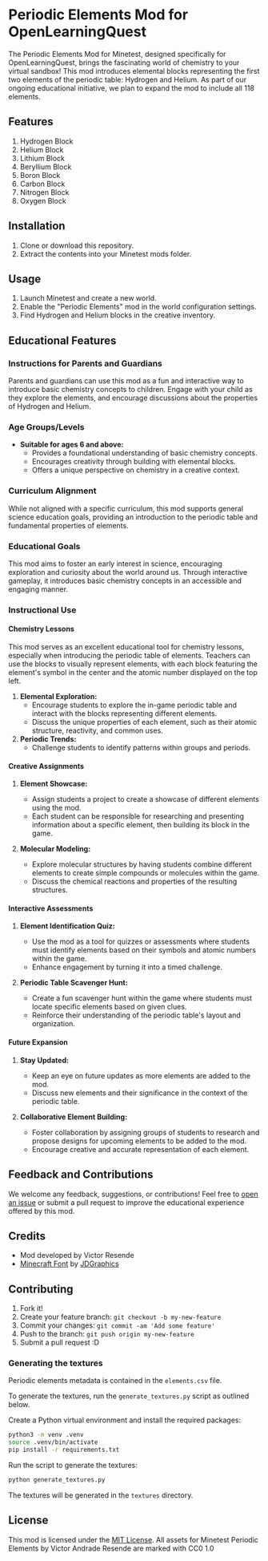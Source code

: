 # Periodic Elements Mod for OpenLearningQuest

The Periodic Elements Mod for Minetest, designed specifically for OpenLearningQuest, brings the fascinating world of chemistry to your virtual sandbox! This mod introduces elemental blocks representing the first two elements of the periodic table: Hydrogen and Helium. As part of our ongoing educational initiative, we plan to expand the mod to include all 118 elements.

## Features

1. Hydrogen Block
2. Helium Block
3. Lithium Block
4. Beryllium Block
5. Boron Block
6. Carbon Block
7. Nitrogen Block
8. Oxygen Block

## Installation

1. Clone or download this repository.
2. Extract the contents into your Minetest mods folder.

## Usage

1. Launch Minetest and create a new world.
2. Enable the "Periodic Elements" mod in the world configuration settings.
3. Find Hydrogen and Helium blocks in the creative inventory.

## Educational Features

### Instructions for Parents and Guardians

Parents and guardians can use this mod as a fun and interactive way to introduce basic chemistry concepts to children. Engage with your child as they explore the elements, and encourage discussions about the properties of Hydrogen and Helium.

### Age Groups/Levels

- **Suitable for ages 6 and above:**
  - Provides a foundational understanding of basic chemistry concepts.
  - Encourages creativity through building with elemental blocks.
  - Offers a unique perspective on chemistry in a creative context.

### Curriculum Alignment

While not aligned with a specific curriculum, this mod supports general science education goals, providing an introduction to the periodic table and fundamental properties of elements.

### Educational Goals

This mod aims to foster an early interest in science, encouraging exploration and curiosity about the world around us. Through interactive gameplay, it introduces basic chemistry concepts in an accessible and engaging manner.

### Instructional Use

#### Chemistry Lessons

This mod serves as an excellent educational tool for chemistry lessons, especially when introducing the periodic table of elements. Teachers can use the blocks to visually represent elements, with each block featuring the element's symbol in the center and the atomic number displayed on the top left.

1. **Elemental Exploration:**
   - Encourage students to explore the in-game periodic table and interact with the blocks representing different elements.
   - Discuss the unique properties of each element, such as their atomic structure, reactivity, and common uses.
2. **Periodic Trends:**
   - Challenge students to identify patterns within groups and periods.

#### Creative Assignments

1. **Element Showcase:**
   - Assign students a project to create a showcase of different elements using the mod.
   - Each student can be responsible for researching and presenting information about a specific element, then building its block in the game.

2. **Molecular Modeling:**
   - Explore molecular structures by having students combine different elements to create simple compounds or molecules within the game.
   - Discuss the chemical reactions and properties of the resulting structures.

#### Interactive Assessments

1. **Element Identification Quiz:**
   - Use the mod as a tool for quizzes or assessments where students must identify elements based on their symbols and atomic numbers within the game.
   - Enhance engagement by turning it into a timed challenge.

2. **Periodic Table Scavenger Hunt:**
   - Create a fun scavenger hunt within the game where students must locate specific elements based on given clues.
   - Reinforce their understanding of the periodic table's layout and organization.

#### Future Expansion

1. **Stay Updated:**
   - Keep an eye on future updates as more elements are added to the mod.
   - Discuss new elements and their significance in the context of the periodic table.

2. **Collaborative Element Building:**
   - Foster collaboration by assigning groups of students to research and propose designs for upcoming elements to be added to the mod.
   - Encourage creative and accurate representation of each element.

## Feedback and Contributions

We welcome any feedback, suggestions, or contributions! Feel free to [open an issue](https://github.com/OpenLearningQuest/minetest_periodic_elements/issues) or submit a pull request to improve the educational experience offered by this mod.

## Credits

- Mod developed by Victor Resende
- [Minecraft Font](https://www.fontspace.com/minecraft-font-f28180) by [JDGraphics](https://www.fontspace.com/jdgraphics)

## Contributing

1. Fork it!
2. Create your feature branch: `git checkout -b my-new-feature`
3. Commit your changes: `git commit -am 'Add some feature'`
4. Push to the branch: `git push origin my-new-feature`
5. Submit a pull request :D

### Generating the textures

Periodic elements metadata is contained in the `elements.csv` file.

To generate the textures, run the `generate_textures.py` script as outlined below.

Create a Python virtual environment and install the required packages:

```bash
python3 -m venv .venv
source .venv/bin/activate
pip install -r requirements.txt
```

Run the script to generate the textures:

```bash
python generate_textures.py
```

The textures will be generated in the `textures` directory.

## License

This mod is licensed under the [MIT License](LICENSE.txt).
All assets for Minetest Periodic Elements by Victor Andrade Resende are marked with CC0 1.0
